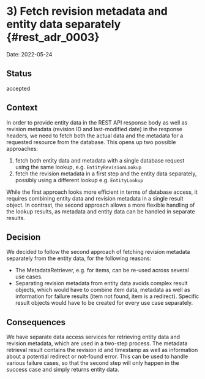 # 3) Fetch revision metadata and entity data separately {#rest_adr_0003}

Date: 2022-05-24

## Status

accepted

## Context

In order to provide entity data in the REST API response body as well as revision metadata (revision ID and last-modified date) in the response headers, we need to fetch both the actual data and the metadata for a requested resource from the database. This opens up two possible approaches:

  1. fetch both entity data and metadata with a single database request using the same lookup, e.g. `EntityRevisionLookup`
  2. fetch the revision metadata in a first step and the entity data separately, possibly using a different lookup e.g. `EntityLookup`

While the first approach looks more efficient in terms of database access, it requires combining entity data and revision metadata in a single result object. In contrast, the second approach allows a more flexible handling of the lookup results, as metadata and entity data can be handled in separate results.

## Decision

We decided to follow the second approach of fetching revision metadata separately from the entity data, for the following reasons:
  * The MetadataRetriever, e.g. for items, can be re-used across several use cases.
  * Separating revision metadata from entity data avoids complex result objects, which would have to combine item data, metadata as well as information for failure results (item not found, item is a redirect). Specific result objects would have to be created for every use case separately.

## Consequences

We have separate data access services for retrieving entity data and revision metadata, which are used in a two-step process. The metadata retrieval result contains the revision id and timestamp as well as information about a potential redirect or not-found error. This can be used to handle various failure cases, so that the second step will only happen in the success case and simply returns entity data.
